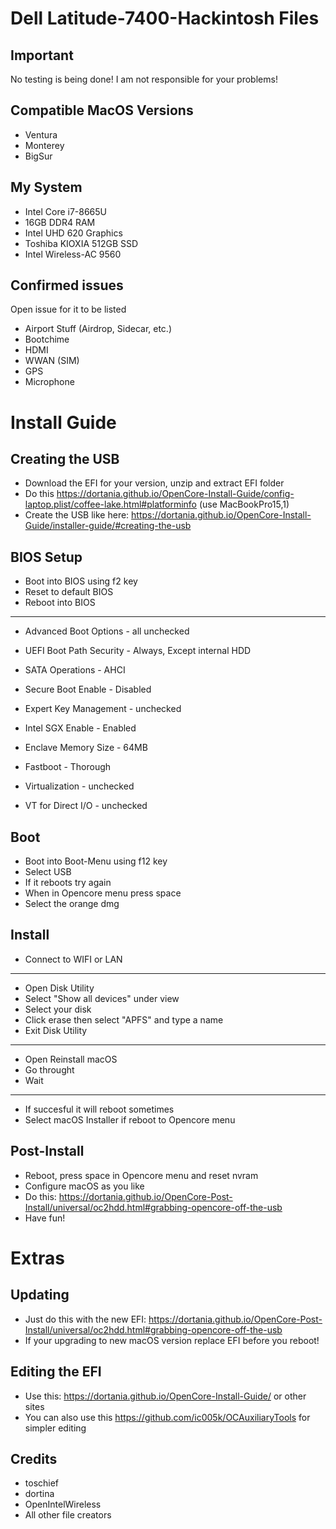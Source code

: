 # Dell Latitude-7400-Hackintosh Files

## Important
No testing is being done! I am not responsible for your problems!

## Compatible MacOS Versions
- Ventura
- Monterey
- BigSur

## My System
- Intel Core i7-8665U
- 16GB DDR4 RAM
- Intel UHD 620 Graphics
- Toshiba KIOXIA 512GB SSD
- Intel Wireless-AC 9560

## Confirmed issues
Open issue for it to be listed

- Airport Stuff (Airdrop, Sidecar, etc.)
- Bootchime
- HDMI
- WWAN (SIM)
- GPS
- Microphone

# Install Guide

## Creating the USB
- Download the EFI for your version, unzip and extract EFI folder
- Do this https://dortania.github.io/OpenCore-Install-Guide/config-laptop.plist/coffee-lake.html#platforminfo (use MacBookPro15,1)
- Create the USB like here: https://dortania.github.io/OpenCore-Install-Guide/installer-guide/#creating-the-usb

## BIOS Setup
- Boot into BIOS using f2 key
- Reset to default BIOS
- Reboot into BIOS
-------------------------------------------------------------------
- Advanced Boot Options - all unchecked
- UEFI Boot Path Security - Always, Except internal HDD
 
- SATA Operations - AHCI

- Secure Boot Enable - Disabled
- Expert Key Management - unchecked
  
- Intel SGX Enable - Enabled
- Enclave Memory Size - 64MB
  
- Fastboot - Thorough
  
- Virtualization - unchecked
- VT for Direct I/O - unchecked

## Boot
- Boot into Boot-Menu using f12 key
- Select USB
- If it reboots try again
- When in Opencore menu press space
- Select the orange dmg

## Install
- Connect to WIFI or LAN
-------------------------------------------------------------------
- Open Disk Utility
- Select "Show all devices" under view
- Select your disk
- Click erase then select "APFS" and type a name
- Exit Disk Utility
-------------------------------------------------------------------
- Open Reinstall macOS
- Go throught
- Wait
-------------------------------------------------------------------
- If succesful it will reboot sometimes
- Select macOS Installer if reboot to Opencore menu

## Post-Install
- Reboot, press space in Opencore menu and reset nvram
- Configure macOS as you like
- Do this: https://dortania.github.io/OpenCore-Post-Install/universal/oc2hdd.html#grabbing-opencore-off-the-usb
- Have fun!

# Extras

## Updating

- Just do this with the new EFI: https://dortania.github.io/OpenCore-Post-Install/universal/oc2hdd.html#grabbing-opencore-off-the-usb
- If your upgrading to new macOS version replace EFI before you reboot!

## Editing the EFI
- Use this: https://dortania.github.io/OpenCore-Install-Guide/ or other sites
- You can also use this https://github.com/ic005k/OCAuxiliaryTools for simpler editing

## Credits
- toschief
- dortina 
- OpenIntelWireless
- All other file creators
